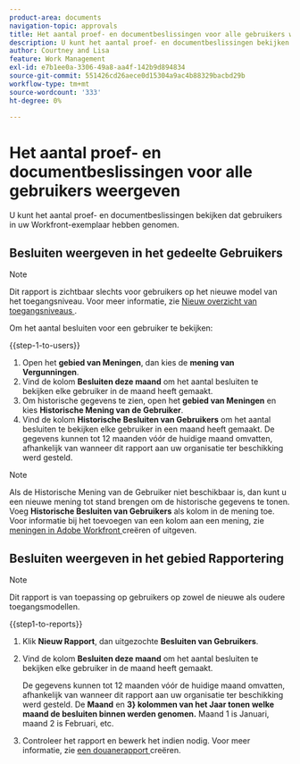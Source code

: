 ```yaml
---
product-area: documents
navigation-topic: approvals
title: Het aantal proef- en documentbeslissingen voor alle gebruikers weergeven
description: U kunt het aantal proef- en documentbeslissingen bekijken dat gebruikers in uw Workfront-exemplaar hebben genomen.
author: Courtney and Lisa
feature: Work Management
exl-id: e7b1ee0a-3306-49a8-aa4f-142b9d894834
source-git-commit: 551426cd26aece0d15304a9ac4b88329bacbd29b
workflow-type: tm+mt
source-wordcount: '333'
ht-degree: 0%

---
```



# Het aantal proef- en documentbeslissingen voor alle gebruikers weergeven

U kunt het aantal proef- en documentbeslissingen bekijken dat gebruikers in uw Workfront-exemplaar hebben genomen.

## Besluiten weergeven in het gedeelte Gebruikers

>[!NOTE]
>
>Dit rapport is zichtbaar slechts voor gebruikers op het nieuwe model van het toegangsniveau. Voor meer informatie, zie [ Nieuw overzicht van toegangsniveaus ](/help/quicksilver/administration-and-setup/add-users/how-access-levels-work/access-level-overview.md).

Om het aantal besluiten voor een gebruiker te bekijken:

{{step-1-to-users}}

1. Open het **gebied van Meningen**, dan kies de **mening van Vergunningen**.
1. Vind de kolom **Besluiten deze maand** om het aantal besluiten te bekijken elke gebruiker in de maand heeft gemaakt.
1. Om historische gegevens te zien, open het **gebied van Meningen** en kies **Historische Mening van de Gebruiker**.
1. Vind de kolom **Historische Besluiten van Gebruikers** om het aantal besluiten te bekijken elke gebruiker in een maand heeft gemaakt. De gegevens kunnen tot 12 maanden vóór de huidige maand omvatten, afhankelijk van wanneer dit rapport aan uw organisatie ter beschikking werd gesteld.

>[!NOTE]
>
>Als de Historische Mening van de Gebruiker niet beschikbaar is, dan kunt u een nieuwe mening tot stand brengen om de historische gegevens te tonen. Voeg **Historische Besluiten van Gebruikers** als kolom in de mening toe. Voor informatie bij het toevoegen van een kolom aan een mening, zie [ meningen in Adobe Workfront ](/help/quicksilver/reports-and-dashboards/reports/reporting-elements/create-edit-views.md) creëren of uitgeven.


## Besluiten weergeven in het gebied Rapportering

>[!NOTE]
>
>Dit rapport is van toepassing op gebruikers op zowel de nieuwe als oudere toegangsmodellen.

{{step1-to-reports}}

1. Klik **Nieuw Rapport**, dan uitgezochte **Besluiten van Gebruikers**.
1. Vind de kolom **Besluiten deze maand** om het aantal besluiten te bekijken elke gebruiker in de maand heeft gemaakt.

   De gegevens kunnen tot 12 maanden vóór de huidige maand omvatten, afhankelijk van wanneer dit rapport aan uw organisatie ter beschikking werd gesteld. De **Maand** en **3&rbrace; kolommen van het Jaar tonen welke maand de besluiten binnen werden genomen.** Maand 1 is Januari, maand 2 is Februari, etc.

1. Controleer het rapport en bewerk het indien nodig. Voor meer informatie, zie [ een douanerapport ](/help/quicksilver/reports-and-dashboards/reports/creating-and-managing-reports/create-custom-report.md) creëren.


